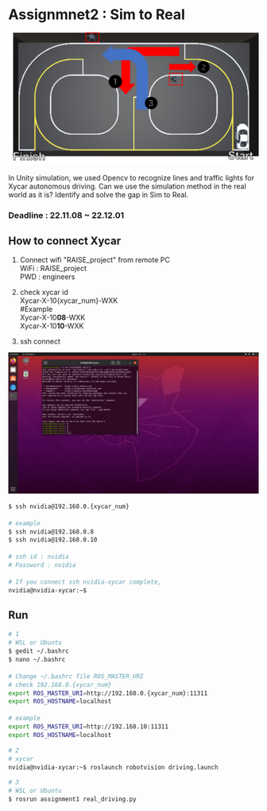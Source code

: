 # Assignmnet2 : Sim to Real
<p align="center"><img src="../image/8.png"></p>   

In Unity simulation, we used Opencv to recognize lines and traffic lights for Xycar autonomous driving. Can we use the simulation method in the real world as it is? Identify and solve the gap in Sim to Real.  

### **Deadline : 22.11.08 ~ 22.12.01**

## How to connect Xycar

1. Connect wifi "RAISE_project" from remote PC   
WiFi : RAISE_project  
PWD : engineers  

2. check xycar id  
  Xycar-X-10{xycar_num}-WXK  
  #Example  
  Xycar-X-10**08**-WXK  
  Xycar-X-10**10**-WXK  

3. ssh connect
<p align="center"><img src="../image/ssh.png"></p>  

```bash
$ ssh nvidia@192.168.0.{xycar_num}

# example
$ ssh nvidia@192.168.0.8
$ ssh nvidia@192.168.0.10

# ssh id : nvidia  
# Password : nvidia  

# If you connect ssh nvidia-xycar complete,
nvidia@nvidia-xycar:~$
```

## Run
``` bash
# 1
# WSL or Ubuntu
$ gedit ~/.bashrc
$ nano ~/.bashrc

# Change ~/.bashrc file ROS_MASTER_URI
# check 192.168.0.{xycar_num}
export ROS_MASTER_URI=http://192.168.0.{xycar_num}:11311
export ROS_HOSTNAME=localhost

# example
export ROS_MASTER_URI=http://192.168.10:11311 
export ROS_HOSTNAME=localhost
```

``` bash
# 2
# xycar
nvidia@nvidia-xycar:~$ roslaunch robotvision driving.launch
```
``` bash
# 3
# WSL or Ubuntu
$ rosrun assignment1 real_driving.py
```




